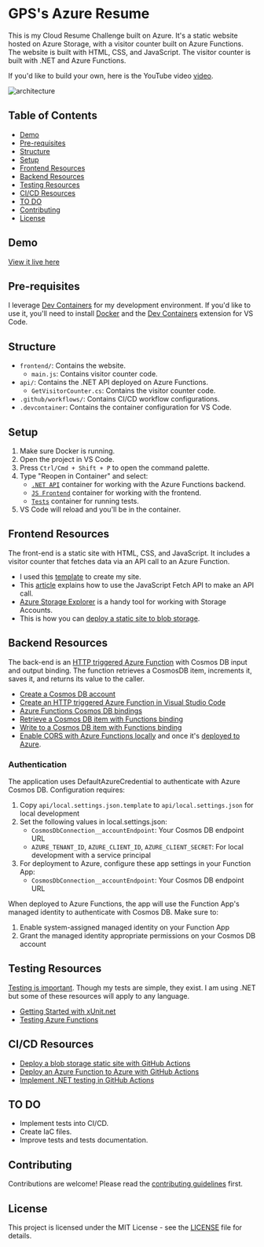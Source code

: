 # GPS's Azure Resume

This is my Cloud Resume Challenge built on Azure. It's a static website hosted on Azure Storage, with a visitor counter built on Azure Functions. The website is built with HTML, CSS, and JavaScript. The visitor counter is built with .NET and Azure Functions.

If you'd like to build your own, here is the YouTube video [video](https://youtu.be/ieYrBWmkfno).

![architecture](architecture.png)

## Table of Contents

- [Demo](#demo)
- [Pre-requisites](#pre-requisites)
- [Structure](#structure)
- [Setup](#setup)
- [Frontend Resources](#frontend-resources)
- [Backend Resources](#backend-resources)
- [Testing Resources](#testing-resources)
- [CI/CD Resources](#cicd-resources)
- [TO DO](#to-do)
- [Contributing](#contributing)
- [License](#license)

## Demo

[View it live here](https://www.gpsresume.com/)

## Pre-requisites

I leverage [Dev Containers](https://code.visualstudio.com/docs/remote/containers) for my development environment. If you'd like to use it, you'll need to install [Docker](https://www.docker.com/products/docker-desktop) and the [Dev Containers](https://marketplace.visualstudio.com/items?itemName=ms-vscode-remote.remote-containers) extension for VS Code.

## Structure

- `frontend/`: Contains the website.
    - `main.js`: Contains visitor counter code.
- `api/`: Contains the .NET API deployed on Azure Functions.
    - `GetVisitorCounter.cs`: Contains the visitor counter code.
- `.github/workflows/`: Contains CI/CD workflow configurations.
- `.devcontainer`: Contains the container configuration for VS Code.

## Setup

1. Make sure Docker is running.
2. Open the project in VS Code.
3. Press `Ctrl/Cmd + Shift + P` to open the command palette.
4. Type "Reopen in Container" and select:
    - [`.NET API`](.devcontainer/api/devcontainer.json) container for working with the Azure Functions backend.
    - [`JS Frontend`](.devcontainer/frontend/devcontainer.json) container for working with the frontend.
    - [`Tests`](.devcontainer/tests/devcontainer.json) container for running tests.
5. VS Code will reload and you'll be in the container.

## Frontend Resources

The front-end is a static site with HTML, CSS, and JavaScript. It includes a visitor counter that fetches data via an API call to an Azure Function.

- I used this [template](https://www.styleshout.com/free-templates/ceevee/) to create my site.
- This [article](https://www.digitalocean.com/community/tutorials/how-to-use-the-javascript-fetch-api-to-get-data) explains how to use the JavaScript Fetch API to make an API call.
- [Azure Storage Explorer](https://azure.microsoft.com/features/storage-explorer/) is a handy tool for working with Storage Accounts.
- This is how you can [deploy a static site to blob storage](https://docs.microsoft.com/azure/storage/blobs/storage-blob-static-website-host).

## Backend Resources

The back-end is an [HTTP triggered Azure Function](https://docs.microsoft.com/azure/azure-functions/functions-bindings-http-webhook-trigger?tabs=csharp) with Cosmos DB input and output binding. The function retrieves a CosmosDB item, increments it, saves it, and returns its value to the caller.

- [Create a Cosmos DB account](https://docs.microsoft.com/azure/cosmos-db/create-cosmosdb-resources-portal)
- [Create an HTTP triggered Azure Function in Visual Studio Code](https://docs.microsoft.com/azure/azure-functions/functions-develop-vs-code?tabs=csharp)
- [Azure Functions Cosmos DB bindings](https://docs.microsoft.com/azure/azure-functions/functions-bindings-cosmosdb-v2)
- [Retrieve a Cosmos DB item with Functions binding](https://docs.microsoft.com/azure/azure-functions/functions-bindings-cosmosdb-v2-input?tabs=csharp)
- [Write to a Cosmos DB item with Functions binding](https://docs.microsoft.com/azure/azure-functions/functions-bindings-cosmosdb-v2-output?tabs=csharp)
- [Enable CORS with Azure Functions locally](https://learn.microsoft.com/azure/azure-functions/functions-develop-local#local-settings-file) and once it's [deployed to Azure](https://docs.microsoft.com/azure/azure-functions/functions-how-to-use-azure-function-app-settings?tabs=portal#cors).

### Authentication

The application uses DefaultAzureCredential to authenticate with Azure Cosmos DB. Configuration requires:

1. Copy `api/local.settings.json.template` to `api/local.settings.json` for local development
2. Set the following values in local.settings.json:
   - `CosmosDbConnection__accountEndpoint`: Your Cosmos DB endpoint URL
   - `AZURE_TENANT_ID`, `AZURE_CLIENT_ID`, `AZURE_CLIENT_SECRET`: For local development with a service principal
3. For deployment to Azure, configure these app settings in your Function App:
   - `CosmosDbConnection__accountEndpoint`: Your Cosmos DB endpoint URL

When deployed to Azure Functions, the app will use the Function App's managed identity to authenticate with Cosmos DB. Make sure to:
1. Enable system-assigned managed identity on your Function App
2. Grant the managed identity appropriate permissions on your Cosmos DB account

## Testing Resources

[Testing is important](https://dev.to/flippedcoding/its-important-to-test-your-code-3lid). Though my tests are simple, they exist. I am using .NET but some of these resources will apply to any language.

- [Getting Started with xUnit.net](https://xunit.net/docs/getting-started/netcore/cmdline)
- [Testing Azure Functions](https://techcommunity.microsoft.com/t5/fasttrack-for-azure/azure-functions-part-2-unit-and-integration-testing/ba-p/3769764)

## CI/CD Resources

- [Deploy a blob storage static site with GitHub Actions](https://docs.microsoft.com/azure/storage/blobs/storage-blobs-static-site-github-actions)
- [Deploy an Azure Function to Azure with GitHub Actions](https://github.com/marketplace/actions/azure-functions-action)
- [Implement .NET testing in GitHub Actions](https://docs.github.com/en/actions/guides/building-and-testing-net)

## TO DO

- Implement tests into CI/CD.
- Create IaC files.
- Improve tests and tests documentation.

## Contributing

Contributions are welcome! Please read the [contributing guidelines](CONTRIBUTING.md) first.

## License

This project is licensed under the MIT License - see the [LICENSE](LICENSE) file for details.
